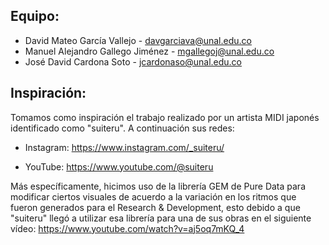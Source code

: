 ## Equipo:

- David Mateo García Vallejo - davgarciava@unal.edu.co
- Manuel Alejandro Gallego Jiménez - mgallegoj@unal.edu.co
- José David Cardona Soto - jcardonaso@unal.edu.co

## Inspiración:

Tomamos como inspiración el trabajo realizado por un artista MIDI japonés identificado como "suiteru". A continuación sus redes:

- Instagram: https://www.instagram.com/_suiteru/

- YouTube: https://www.youtube.com/@suiteru

Más específicamente, hicimos uso de la librería GEM de Pure Data para modificar ciertos visuales de acuerdo a la variación en los ritmos que fueron generados para el Research & Development, esto debido a que "suiteru" llegó a utilizar esa librería para una de sus obras en el siguiente vídeo: https://www.youtube.com/watch?v=aj5oq7mKQ_4